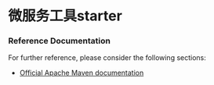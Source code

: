 # 微服务工具starter

### Reference Documentation
For further reference, please consider the following sections:

* [Official Apache Maven documentation](https://maven.apache.org/guides/index.html)

